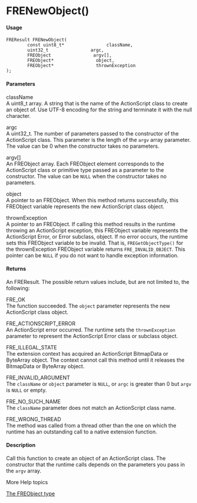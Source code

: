 # FRENewObject()

#### Usage

    FREResult FRENewObject(
            const uint8_t*                className,
            uint32_t                argc,
            FREObject                argv[],
            FREObject*                object,
            FREObject*                thrownException
    );

#### Parameters

className  
A uint8_t array. A string that is the name of the ActionScript class to create
an object of. Use UTF-8 encoding for the string and terminate it with the null
character.

argc  
A uint32_t. The number of parameters passed to the constructor of the
ActionScript class. This parameter is the length of the `argv` array parameter.
The value can be 0 when the constructor takes no parameters.

argv\[\]  
An FREObject array. Each FREObject element corresponds to the ActionScript class
or primitive type passed as a parameter to the constructor. The value can be
`NULL` when the constructor takes no parameters.

object  
A pointer to an FREObject. When this method returns successfully, this FREObject
variable represents the new ActionScript class object.

thrownException  
A pointer to an FREObject. If calling this method results in the runtime
throwing an ActionScript exception, this FREObject variable represents the
ActionScript Error, or Error subclass, object. If no error occurs, the runtime
sets this FREObject variable to be invalid. That is, `FREGetObjectType()` for
the thrownException FREObject variable returns `FRE_INVALID_OBJECT`. This
pointer can be `NULL` if you do not want to handle exception information.

#### Returns

An FREResult. The possible return values include, but are not limited to, the
following:

FRE_OK  
The function succeeded. The `object` parameter represents the new ActionScript
class object.

FRE_ACTIONSCRIPT_ERROR  
An ActionScript error occurred. The runtime sets the `thrownException` parameter
to represent the ActionScript Error class or subclass object.

FRE_ILLEGAL_STATE  
The extension context has acquired an ActionScript BitmapData or ByteArray
object. The context cannot call this method until it releases the BitmapData or
ByteArray object.

FRE_INVALID_ARGUMENT  
The `className` or `object` parameter is `NULL`, or `argc` is greater than 0 but
`argv` is `NULL` or empty.

FRE_NO_SUCH_NAME  
The `className` parameter does not match an ActionScript class name.

FRE_WRONG_THREAD  
The method was called from a thread other than the one on which the runtime has
an outstanding call to a native extension function.

#### Description

Call this function to create an object of an ActionScript class. The constructor
that the runtime calls depends on the parameters you pass in the `argv` array.

More Help topics

[The FREObject type](../../coding-the-native-side-with-c/the-freobject-type.md)
